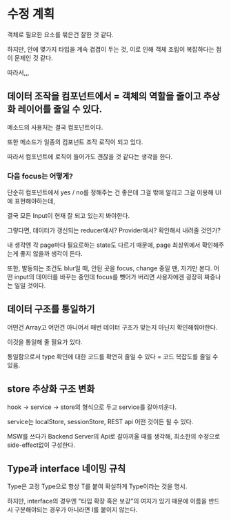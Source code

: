 # 수정 계획

객체로 필요한 요소를 묶은건 잘한 것 같다.

하지만, 안에 몇가지 타입을 계속 겹겹이 두는 것, 이로 인해 객체 조립이 복잡하다는 점이 문제인 것 같다.

따라서,,,

## 데이터 조작을 컴포넌트에서 = 객체의 역할을 줄이고 추상화 레이어를 줄일 수 있다.

메소드의 사용처는 결국 컴포넌트이다.

또한 메소드가 일종의 컴포넌트 조작 로직이 되고 있다.

따라서 컴포넌트에 로직이 들어가도 괜찮을 것 같다는 생각을 한다.

### 다음 focus는 어떻게?

단순히 컴포넌트에서 yes / no를 정해주는 건 좋은데 그걸 밖에 알리고 그걸 이용해 UI에 표현해야하는데,

결국 모든 Input이 현재 잘 되고 있는지 봐야한다.

그렇다면, 데이터가 갱신되는 reducer에서? Provider에서? 확인해서 내려줄 것인가?

내 생각엔 각 page마다 필요로하는 state도 다르기 때문에, page 최상위에서 확인해주는게 좋지 않을까 생각이 든다.

또한, 발동되는 조건도 blur일 때, 안된 곳을 focus,
change 중일 땐, 자기만 본다.
어떤 input의 데이터를 바꾸는 중인데 focus를 뺏어가 버리면 사용자에겐 굉장히 짜증나는 일일 것이다.

## 데이터 구조를 통일하기

어떤건 Array고 어떤건 아니어서 매번 데이터 구조가 맞는지 아닌지 확인해줘야한다.

이것을 통일해 줄 필요가 있다.

통일함으로서 type 확인에 대한 코드를 확연히 줄일 수 있다 = 코드 복잡도를 줄일 수 있음.

## store 추상화 구조 변화

hook -> service -> store의 형식으로 두고 service를 갈아끼운다.

service는 localStore, sessionStore, REST api 어떤 것이든 될 수 있다.

MSW를 쓰다가 Backend Server의 Api로 갈아끼울 때를 생각해, 최소한의 수정으로 side-effect없이 구성한다.

## Type과 interface 네이밍 규칙

Type은 고정 Type으로 항상 T를 붙여 확실하게 Type이라는 것을 명시.

하지만, interface의 경우엔 "타입 확장 혹은 보강"의 여지가 있기 때문에 이름을 반드시 구분해야되는 경우가 아니라면 I를 붙이지 않는다.
